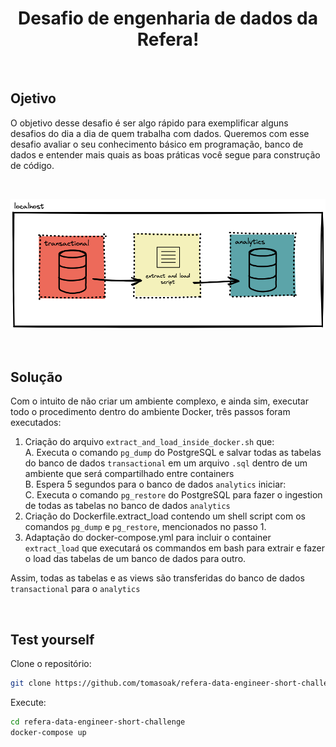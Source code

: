 <h1 align="center"> Desafio de engenharia de dados da Refera! </h1>

<br>

## Ojetivo
O objetivo desse desafio é ser algo rápido para exemplificar alguns desafios do dia a dia de quem trabalha com dados. Queremos com esse desafio avaliar o seu conhecimento básico em programação, banco de dados e entender mais quais as boas práticas você segue para construção de código.

<br>

![Infra dos banco de dados](fluxo.png)


<br>

## Solução
Com o intuito de não criar um ambiente complexo, e ainda sim, executar todo o procedimento dentro do ambiente Docker, três passos foram executados:

1. Criação do arquivo `extract_and_load_inside_docker.sh` que:
    <br>
    A. Executa o comando `pg_dump` do PostgreSQL e salvar todas as tabelas do banco de dados `transactional` em um arquivo `.sql` dentro de um ambiente que será compartilhado entre containers
    <br>
    B. Espera 5 segundos para o banco de dados `analytics` iniciar:
    <br>
    C. Executa o comando `pg_restore` do PostgreSQL para fazer o ingestion de todas as tabelas no banco de dados `analytics`
2. Criação do Dockerfile.extract_load contendo um shell script com os comandos `pg_dump` e `pg_restore`, mencionados no passo 1.
3. Adaptação do docker-compose.yml para incluir o container `extract_load` que executará os commandos em bash para extrair e fazer o load das tabelas de um banco de dados para outro. 

Assim, todas as tabelas e as views são transferidas do banco de dados `transactional` para o `analytics`

<br>

## Test yourself

Clone o repositório:
```bash
git clone https://github.com/tomasoak/refera-data-engineer-short-challenge.git
```

Execute:
```bash
cd refera-data-engineer-short-challenge
docker-compose up
```